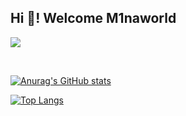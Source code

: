 
  
## Hi 🐰! Welcome M1naworld

<a href="https://velog.io/@m1naworld" target="_blank"><img src="http://img.shields.io/badge/Velog-20c997?style=for-the-badge"/></a>

<br/>

<!-- <div align=center> -->
  
[![Anurag's GitHub stats](https://github-readme-stats.vercel.app/api?username=m1naworld)](https://github.com/anuraghazra/github-readme-stats)
<br/>

[![Top Langs](https://github-readme-stats.vercel.app/api/top-langs/?username=m1naworld&layout=compact)](https://github.com/anuraghazra/github-readme-stats)
</div>
